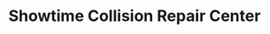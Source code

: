 ---
title: "Showtime Collision Repair Center"
url: /running-springs/showtime-collision-repair-center/
shop: car repair
---